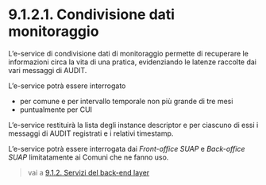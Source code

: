 # 9.1.2.1. Condivisione dati monitoraggio
L’e-service di condivisione dati di monitoraggio permette di recuperare le informazioni circa la vita di una pratica, evidenziando le latenze raccolte dai vari messaggi di AUDIT.

L’e-service potrà essere interrogato 
-   per comune e per intervallo temporale non più grande di tre mesi
-   puntualmente per CUI

L’e-service restituirà la lista degli instance descriptor e per ciascuno di essi i messaggi di AUDIT registrati e i relativi timestamp.

L’e-service potrà essere interrogata dai *Front-office SUAP* e *Back-office SUAP* limitatamente ai Comuni che ne fanno uso.


> vai a [9.1.2. Servizi del back-end layer](09_01_02.md)